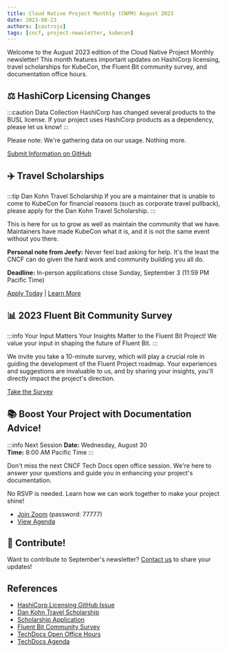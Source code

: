 ```yaml
---
title: Cloud Native Project Monthly (CNPM) August 2023
date: 2023-08-23
authors: [castrojo]
tags: [cncf, project-newsletter, kubecon]
---
```


Welcome to the August 2023 edition of the Cloud Native Project Monthly newsletter! This month features important updates on HashiCorp licensing, travel scholarships for KubeCon, the Fluent Bit community survey, and documentation office hours.

<!-- truncate -->

## ⚖️ HashiCorp Licensing Changes

:::caution Data Collection
HashiCorp has changed several products to the BUSL license. If your project uses HashiCorp products as a dependency, please let us know!
:::

Please note: We're gathering data on our usage. Nothing more.

[Submit Information on GitHub](https://github.com/cncf/foundation/issues/617)

## ✈️ Travel Scholarships

:::tip Dan Kohn Travel Scholarship
If you are a maintainer that is unable to come to KubeCon for financial reasons (such as corporate travel pullback), please apply for the Dan Kohn Travel Scholarship.
:::

This is here for us to grow as well as maintain the community that we have. Maintainers have made KubeCon what it is, and it is not the same event without you there.

**Personal note from Jeefy:** Never feel bad asking for help. It's the least the CNCF can do given the hard work and community building you all do.

**Deadline:** In-person applications close Sunday, September 3 (11:59 PM Pacific Time)

[Apply Today](https://www.surveymonkey.com/r/FXPFM8X) | [Learn More](https://events.linuxfoundation.org/kubecon-cloudnativecon-north-america/attend/scholarships/)

## 📊 2023 Fluent Bit Community Survey

:::info Your Input Matters
Your Insights Matter to the Fluent Bit Project! We value your input in shaping the future of Fluent Bit.
:::

We invite you take a 10-minute survey, which will play a crucial role in guiding the development of the Fluent Project roadmap. Your experiences and suggestions are invaluable to us, and by sharing your insights, you'll directly impact the project's direction.

[Take the Survey](https://www.surveymonkey.com/r/fluent-survey-o11y)

## 📚 Boost Your Project with Documentation Advice!

:::info Next Session
**Date:** Wednesday, August 30  
**Time:** 8:00 AM Pacific Time
:::

Don't miss the next CNCF Tech Docs open office session. We're here to answer your questions and guide you in enhancing your project's documentation.

No RSVP is needed. Learn how we can work together to make your project shine!

- [Join Zoom](https://zoom.us/j/98293716536?pwd=SElSK2FVMkxCbzJidTB1dXJ1TTNsUT09#success) (password: 77777)
- [View Agenda](https://docs.google.com/document/d/1roexHTLCrErYjNT2NEoRsVnn_YNbQzZ1gyXNK8hXR4Q/edit#heading=h.mp4al549hr04)

## 🤝 Contribute!

Want to contribute to September's newsletter? [Contact us](mailto:projects@cncf.io) to share your updates!

## References

- [HashiCorp Licensing GitHub Issue](https://github.com/cncf/foundation/issues/617)
- [Dan Kohn Travel Scholarship](https://events.linuxfoundation.org/kubecon-cloudnativecon-north-america/attend/scholarships/)
- [Scholarship Application](https://www.surveymonkey.com/r/FXPFM8X)
- [Fluent Bit Community Survey](https://www.surveymonkey.com/r/fluent-survey-o11y)
- [TechDocs Open Office Hours](https://zoom.us/j/98293716536?pwd=SElSK2FVMkxCbzJidTB1dXJ1TTNsUT09#success)
- [TechDocs Agenda](https://docs.google.com/document/d/1roexHTLCrErYjNT2NEoRsVnn_YNbQzZ1gyXNK8hXR4Q/edit)
